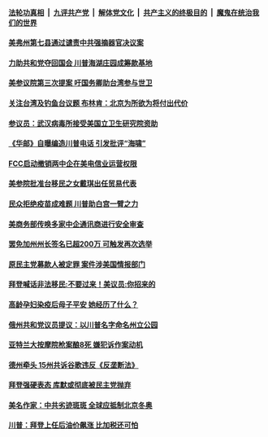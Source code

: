 

####  [法轮功真相](../../../../basic/blob/master/README.md?t=03182331) &nbsp;|&nbsp; [九评共产党](../../../../9ping.md/blob/master/README.md?t=03182331) &nbsp;|&nbsp; [解体党文化](../../../../jtdwh.md/blob/master/README.md?t=03182331)  &nbsp;|&nbsp; [共产主义的终极目的](../../../../gczydzjmd.md/blob/master/README.md?t=03182331) &nbsp;|&nbsp; [魔鬼在统治我们的世界](../../../../mgztzwmdsj.md/blob/master/README.md?t=03182331) 

#### [美弗州第七县通过谴责中共强摘器官决议案](../pages/soh6/485639.md?t=03182331) 
#### [力助共和党夺回国会 川普海湖庄园成筹款基地](../pages/soh6/485612.md?t=03182331) 
#### [美参议院第三次提案 吁国务卿助台湾参与世卫](../pages/soh6/485459.md?t=03182331) 
#### [关注台湾及钓鱼台议题 布林肯：北京为所欲为将付出代价](../pages/soh6/485390.md?t=03182331) 
#### [参议员：武汉病毒所接受美国立卫生研究院资助](../pages/soh6/485393.md?t=03182331) 
#### [《华邮》自曝编造川普电话 引发批评“海啸”](../pages/soh6/485348.md?t=03182331) 
#### [FCC启动撤销两中企在美电信业运营权限](../pages/soh6/485375.md?t=03182331) 
#### [美参院批准台移民之女戴琪出任贸易代表](../pages/soh6/485357.md?t=03182331) 
#### [民众拒绝疫苗成难题  川普助白宫一臂之力 ](../pages/soh6/485369.md?t=03182331) 
#### [美商务部传唤多家中企通讯商进行安全审查](../pages/soh6/485363.md?t=03182331) 
#### [罢免加州州长签名已超200万 可触发再次选举](../pages/soh6/485333.md?t=03182331) 
#### [原民主党募款人被定罪 案件涉美国情报部门](../pages/soh6/485345.md?t=03182331) 
#### [拜登喊话非法移民:不要过来！美议员:你招来的](../pages/soh6/485330.md?t=03182331) 
#### [高龄孕妇染疫后母子平安 她经历了什么？](../pages/soh6/485054.md?t=03182331) 
#### [俄州共和党议员提议：以川普名字命名州立公园](../pages/soh6/485300.md?t=03182331) 
#### [亚特兰大按摩院枪案酿8死 嫌犯诉作案动机](../pages/soh6/485282.md?t=03182331) 
#### [德州牵头 15州共诉谷歌违反《反垄断法》](../pages/soh6/485276.md?t=03182331) 
#### [拜登强硬表态 库默或彻底被民主党抛弃](../pages/soh6/485219.md?t=03182331) 
#### [美名作家：中共劣迹斑斑 全球应抵制北京冬奥](../pages/soh6/485261.md?t=03182331) 
#### [川普：拜登上任后油价飙涨 比加税还可怕](../pages/soh6/485234.md?t=03182331) 
